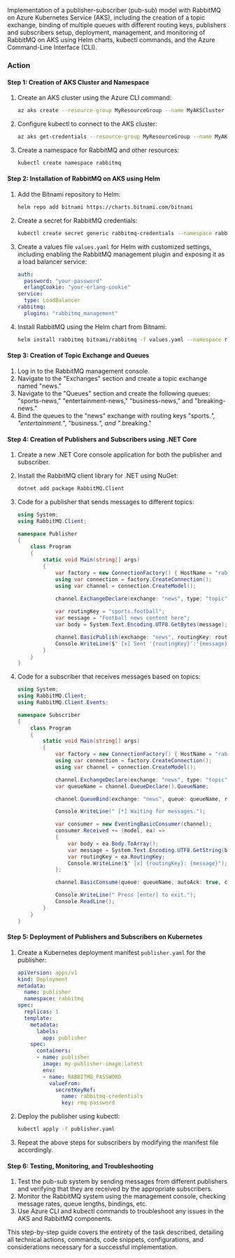 Implementation of a publisher-subscriber (pub-sub) model with RabbitMQ on Azure Kubernetes Service (AKS), including the creation of a topic exchange, binding of multiple queues with different routing keys, publishers and subscribers setup, deployment, management, and monitoring of RabbitMQ on AKS using Helm charts, kubectl commands, and the Azure Command-Line Interface (CLI).

### Action

#### Step 1: Creation of AKS Cluster and Namespace

1. Create an AKS cluster using the Azure CLI command:

   ```bash
   az aks create --resource-group MyResourceGroup --name MyAKSCluster --node-count 1 --enable-addons monitoring --generate-ssh-keys
   ```

2. Configure kubectl to connect to the AKS cluster:

   ```bash
   az aks get-credentials --resource-group MyResourceGroup --name MyAKSCluster
   ```

3. Create a namespace for RabbitMQ and other resources:

   ```bash
   kubectl create namespace rabbitmq
   ```

#### Step 2: Installation of RabbitMQ on AKS using Helm

1. Add the Bitnami repository to Helm:

   ```bash
   helm repo add bitnami https://charts.bitnami.com/bitnami
   ```

2. Create a secret for RabbitMQ credentials:

   ```bash
   kubectl create secret generic rabbitmq-credentials --namespace rabbitmq --from-literal=rmq-password='your-password'
   ```

3. Create a values file `values.yaml` for Helm with customized settings, including enabling the RabbitMQ management plugin and exposing it as a load balancer service:

   ```yaml
   auth:
     password: "your-password"
     erlangCookie: "your-erlang-cookie"
   service:
     type: LoadBalancer
   rabbitmq:
     plugins: "rabbitmq_management"
   ```

4. Install RabbitMQ using the Helm chart from Bitnami:

   ```bash
   helm install rabbitmq bitnami/rabbitmq -f values.yaml --namespace rabbitmq
   ```

#### Step 3: Creation of Topic Exchange and Queues

1. Log in to the RabbitMQ management console.
2. Navigate to the "Exchanges" section and create a topic exchange named "news."
3. Navigate to the "Queues" section and create the following queues: "sports-news," "entertainment-news," "business-news," and "breaking-news."
4. Bind the queues to the "news" exchange with routing keys "sports.*", "entertainment.*", "business.*", and "*.breaking."


#### Step 4: Creation of Publishers and Subscribers using .NET Core

1. Create a new .NET Core console application for both the publisher and subscriber.

2. Install the RabbitMQ client library for .NET using NuGet:

   ```bash
   dotnet add package RabbitMQ.Client
   ```

3. Code for a publisher that sends messages to different topics:

   ```csharp
   using System;
   using RabbitMQ.Client;

   namespace Publisher
   {
       class Program
       {
           static void Main(string[] args)
           {
               var factory = new ConnectionFactory() { HostName = "rabbitmq-service.rabbitmq" };
               using var connection = factory.CreateConnection();
               using var channel = connection.CreateModel();
               
               channel.ExchangeDeclare(exchange: "news", type: "topic");

               var routingKey = "sports.football";
               var message = "Football news content here";
               var body = System.Text.Encoding.UTF8.GetBytes(message);

               channel.BasicPublish(exchange: "news", routingKey: routingKey, body: body);
               Console.WriteLine($" [x] Sent '{routingKey}':'{message}'");
           }
       }
   }
   ```

4. Code for a subscriber that receives messages based on topics:

   ```csharp
   using System;
   using RabbitMQ.Client;
   using RabbitMQ.Client.Events;

   namespace Subscriber
   {
       class Program
       {
           static void Main(string[] args)
           {
               var factory = new ConnectionFactory() { HostName = "rabbitmq-service.rabbitmq" };
               using var connection = factory.CreateConnection();
               using var channel = connection.CreateModel();

               channel.ExchangeDeclare(exchange: "news", type: "topic");
               var queueName = channel.QueueDeclare().QueueName;

               channel.QueueBind(exchange: "news", queue: queueName, routingKey: "sports.*");

               Console.WriteLine(" [*] Waiting for messages.");

               var consumer = new EventingBasicConsumer(channel);
               consumer.Received += (model, ea) =>
               {
                   var body = ea.Body.ToArray();
                   var message = System.Text.Encoding.UTF8.GetString(body);
                   var routingKey = ea.RoutingKey;
                   Console.WriteLine($" [x] {routingKey}: {message}");
               };

               channel.BasicConsume(queue: queueName, autoAck: true, consumer: consumer);

               Console.WriteLine(" Press [enter] to exit.");
               Console.ReadLine();
           }
       }
   }
   ```

#### Step 5: Deployment of Publishers and Subscribers on Kubernetes

1. Create a Kubernetes deployment manifest `publisher.yaml` for the publisher:

   ```yaml
   apiVersion: apps/v1
   kind: Deployment
   metadata:
     name: publisher
     namespace: rabbitmq
   spec:
     replicas: 1
     template:
       metadata:
         labels:
           app: publisher
       spec:
         containers:
         - name: publisher
           image: my-publisher-image:latest
           env:
           - name: RABBITMQ_PASSWORD
             valueFrom:
               secretKeyRef:
                 name: rabbitmq-credentials
                 key: rmq-password
   ```

2. Deploy the publisher using kubectl:

   ```bash
   kubectl apply -f publisher.yaml
   ```

3. Repeat the above steps for subscribers by modifying the manifest file accordingly.

#### Step 6: Testing, Monitoring, and Troubleshooting

1. Test the pub-sub system by sending messages from different publishers and verifying that they are received by the appropriate subscribers.
2. Monitor the RabbitMQ system using the management console, checking message rates, queue lengths, bindings, etc.
3. Use Azure CLI and kubectl commands to troubleshoot any issues in the AKS and RabbitMQ components.

This step-by-step guide covers the entirety of the task described, detailing all technical actions, commands, code snippets, configurations, and considerations necessary for a successful implementation.
